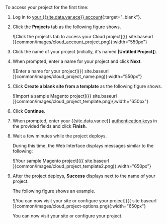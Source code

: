 <div markdown="1">

To access your project for the first time:

1.  Log in to [your {{site.data.var.ece}} account](https://accounts.magento.cloud){:target="_blank"}.
2.  Click the **Projects** tab as the following figure shows.

	![Click the projects tab to access your Cloud project]({{ site.baseurl }}common/images/cloud_account_project.png){:width="550px"}

3.  Click the name of your project (initially, it's named **[Untitled Project]**).
2.  When prompted, enter a name for your project and click **Next**.

	![Enter a name for your project]({{ site.baseurl }}common/images/cloud_project_name.png){:width="550px"}

3.  Click **Create a blank site from a template** as the following figure shows.

	![Import a sample Magento project]({{ site.baseurl }}common/images/cloud_project_template.png){:width="650px"}

4.  Click **Continue**.
5.  When prompted, enter your {{site.data.var.ee}} [authentication keys]({{page.baseurl}}install-gde/prereq/connect-auth.html) in the provided fields and click **Finish**.
6.  Wait a few minutes while the project deploys.

	During this time, the Web Interface displays messages similar to the following:

	![Your sample Magento project]({{ site.baseurl }}common/images/cloud_project_template2.png){:width="650px"}

7.  After the project deploys, **Success** displays next to the name of your project.

	The following figure shows an example.

	![You can now visit your site or configure your project]({{ site.baseurl }}common/images/cloud_project-options.png){:width="650px"}

	You can now visit your site or configure your project.
